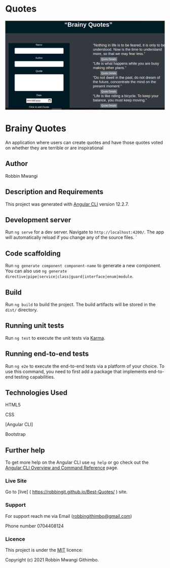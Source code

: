 # Quotes

![Best-Quotes!](./src/assets/webpage.png)

# Brainy Quotes

An application where users can create quotes and have those quotes voted on whether they are terrible or are inspirational

## Author

Robbin Mwangi

## Description and Requirements

This project was generated with [Angular CLI](https://github.com/angular/angular-cli) version 12.2.7.

## Development server

Run `ng serve` for a dev server. Navigate to `http://localhost:4200/`. The app will automatically reload if you change any of the source files.
`

## Code scaffolding

Run `ng generate component component-name` to generate a new component. You can also use `ng generate directive|pipe|service|class|guard|interface|enum|module`.

## Build

Run `ng build` to build the project. The build artifacts will be stored in the `dist/` directory.

## Running unit tests

Run `ng test` to execute the unit tests via [Karma](https://karma-runner.github.io).

## Running end-to-end tests

Run `ng e2e` to execute the end-to-end tests via a platform of your choice. To use this command, you need to first add a package that implements end-to-end testing capabilities.

## Technologies Used

  HTML5
  
  CSS
  
  [Angular CLI]
  
  Bootstrap

## Further help

To get more help on the Angular CLI use `ng help` or go check out the [Angular CLI Overview and Command Reference](https://angular.io/cli) page.

### Live Site

Go to  [live] ( https://robbingit.github.io/Best-Quotes/ ) site.

### Support
For support reach me via Email (robbingithimbo@gmail.com)

Phone number 0704408124

### Licence
This project is under the  [MIT](LICENSE) licence:<br>

Copyright (c) 2021 Robbin Mwangi Githimbo. 


